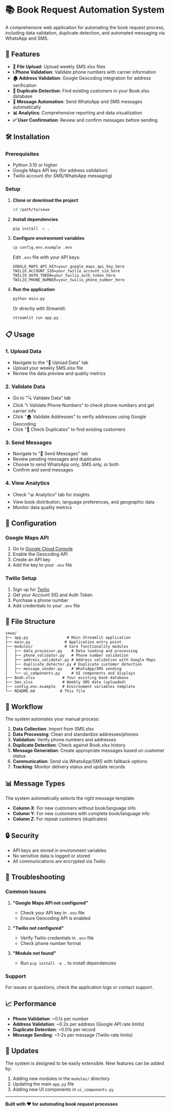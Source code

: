 # 📚 Book Request Automation System

A comprehensive web application for automating the book request process, including data validation, duplicate detection, and automated messaging via WhatsApp and SMS.

## 🚀 Features

- **📁 File Upload**: Upload weekly SMS.xlsx files
- **📞 Phone Validation**: Validate phone numbers with carrier information
- **🏠 Address Validation**: Google Geocoding integration for address verification
- **🔄 Duplicate Detection**: Find existing customers in your Book.xlsx database
- **📱 Message Automation**: Send WhatsApp and SMS messages automatically
- **📊 Analytics**: Comprehensive reporting and data visualization
- **✅ User Confirmation**: Review and confirm messages before sending

## 🛠️ Installation

### Prerequisites

- Python 3.10 or higher
- Google Maps API key (for address validation)
- Twilio account (for SMS/WhatsApp messaging)

### Setup

1. **Clone or download the project**
   ```bash
   cd /path/to/sewa
   ```

2. **Install dependencies**
   ```bash
   pip install -e .
   ```

3. **Configure environment variables**
   ```bash
   cp config.env.example .env
   ```
   
   Edit `.env` file with your API keys:
   ```
   GOOGLE_MAPS_API_KEY=your_google_maps_api_key_here
   TWILIO_ACCOUNT_SID=your_twilio_account_sid_here
   TWILIO_AUTH_TOKEN=your_twilio_auth_token_here
   TWILIO_PHONE_NUMBER=your_twilio_phone_number_here
   ```

4. **Run the application**
   ```bash
   python main.py
   ```

   Or directly with Streamlit:
   ```bash
   streamlit run app.py
   ```

## 📋 Usage

### 1. Upload Data
- Navigate to the "📁 Upload Data" tab
- Upload your weekly SMS.xlsx file
- Review the data preview and quality metrics

### 2. Validate Data
- Go to "🔍 Validate Data" tab
- Click "📞 Validate Phone Numbers" to check phone numbers and get carrier info
- Click "🏠 Validate Addresses" to verify addresses using Google Geocoding
- Click "🔄 Check Duplicates" to find existing customers

### 3. Send Messages
- Navigate to "📱 Send Messages" tab
- Review pending messages and duplicates
- Choose to send WhatsApp only, SMS only, or both
- Confirm and send messages

### 4. View Analytics
- Check "📊 Analytics" tab for insights
- View book distribution, language preferences, and geographic data
- Monitor data quality metrics

## 🔧 Configuration

### Google Maps API
1. Go to [Google Cloud Console](https://console.cloud.google.com/)
2. Enable the Geocoding API
3. Create an API key
4. Add the key to your `.env` file

### Twilio Setup
1. Sign up for [Twilio](https://www.twilio.com/)
2. Get your Account SID and Auth Token
3. Purchase a phone number
4. Add credentials to your `.env` file

## 📁 File Structure

```
sewa/
├── app.py                 # Main Streamlit application
├── main.py               # Application entry point
├── modules/              # Core functionality modules
│   ├── data_processor.py    # Data loading and processing
│   ├── phone_validator.py   # Phone number validation
│   ├── address_validator.py # Address validation with Google Maps
│   ├── duplicate_detector.py # Duplicate customer detection
│   ├── message_sender.py    # WhatsApp/SMS sending
│   └── ui_components.py     # UI components and displays
├── Book.xlsx            # Your existing book database
├── Sms.xlsx             # Weekly SMS data (uploaded)
├── config.env.example   # Environment variables template
└── README.md           # This file
```

## 🎯 Workflow

The system automates your manual process:

1. **Data Collection**: Import from SMS.xlsx
2. **Data Processing**: Clean and standardize addresses/phones
3. **Validation**: Verify phone numbers and addresses
4. **Duplicate Detection**: Check against Book.xlsx history
5. **Message Generation**: Create appropriate messages based on customer status
6. **Communication**: Send via WhatsApp/SMS with fallback options
7. **Tracking**: Monitor delivery status and update records

## 📊 Message Types

The system automatically selects the right message template:

- **Column X**: For new customers without book/language info
- **Column Y**: For new customers with complete book/language info  
- **Column Z**: For repeat customers (duplicates)

## 🔒 Security

- API keys are stored in environment variables
- No sensitive data is logged or stored
- All communications are encrypted via Twilio

## 🐛 Troubleshooting

### Common Issues

1. **"Google Maps API not configured"**
   - Check your API key in `.env` file
   - Ensure Geocoding API is enabled

2. **"Twilio not configured"**
   - Verify Twilio credentials in `.env` file
   - Check phone number format

3. **"Module not found"**
   - Run `pip install -e .` to install dependencies

### Support

For issues or questions, check the application logs or contact support.

## 📈 Performance

- **Phone Validation**: ~0.1s per number
- **Address Validation**: ~0.2s per address (Google API rate limits)
- **Duplicate Detection**: ~0.01s per record
- **Message Sending**: ~1-2s per message (Twilio rate limits)

## 🔄 Updates

The system is designed to be easily extensible. New features can be added by:

1. Adding new modules in the `modules/` directory
2. Updating the main `app.py` file
3. Adding new UI components in `ui_components.py`

---

**Built with ❤️ for automating book request processes**
